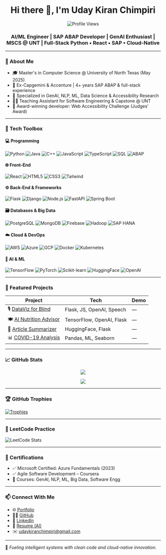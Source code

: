 <h1 align="center">Hi there 👋, I'm Uday Kiran Chimpiri</h1>
<p align="center">
  <img src="https://komarev.com/ghpvc/?username=chimpiriudaykiran&label=Profile%20views&color=0e75b6&style=flat" alt="Profile Views" />
</p>
<h3 align="center">
  AI/ML Engineer | SAP ABAP Developer | GenAI Enthusiast | MSCS @ UNT | Full-Stack Python • React • SAP • Cloud-Native
</h3>

---

### 🚀 About Me

- 🎓 Master's in Computer Science @ University of North Texas (May 2025)
- 💼 Ex-Capgemini & Accenture | 4+ years SAP ABAP & full-stack experience
- 🧠 Specialized in GenAI, NLP, ML, Data Science & Accessibility Research
- 👨‍🏫 Teaching Assistant for Software Engineering & Capstone @ UNT
- 🌟 Award-winning developer: Web Accessibility Challenge (Judges’ Award)

---

### 🧰 Tech Toolbox

#### 💻 Programming
![Python](https://img.shields.io/badge/Python-3776AB?style=flat&logo=python&logoColor=white)
![Java](https://img.shields.io/badge/Java-ED8B00?style=flat&logo=java&logoColor=white)
![C++](https://img.shields.io/badge/C++-00599C?style=flat&logo=c%2B%2B&logoColor=white)
![JavaScript](https://img.shields.io/badge/JavaScript-F7DF1E?style=flat&logo=javascript&logoColor=black)
![TypeScript](https://img.shields.io/badge/TypeScript-3178C6?style=flat&logo=typescript&logoColor=white)
![SQL](https://img.shields.io/badge/SQL-4479A1?style=flat&logo=mysql&logoColor=white)
![ABAP](https://img.shields.io/badge/SAP_ABAP-0FAAFF?style=flat&logo=sap&logoColor=white)

#### 🌐 Front-End
![React](https://img.shields.io/badge/React-20232A?style=flat&logo=react&logoColor=61DAFB)
![HTML5](https://img.shields.io/badge/HTML5-E34F26?style=flat&logo=html5&logoColor=white)
![CSS3](https://img.shields.io/badge/CSS3-1572B6?style=flat&logo=css3&logoColor=white)
![Tailwind](https://img.shields.io/badge/Tailwind_CSS-38B2AC?style=flat&logo=tailwind-css&logoColor=white)

#### ⚙️ Back-End & Frameworks
![Flask](https://img.shields.io/badge/Flask-000000?style=flat&logo=flask)
![Django](https://img.shields.io/badge/Django-092E20?style=flat&logo=django&logoColor=white)
![Node.js](https://img.shields.io/badge/Node.js-339933?style=flat&logo=node-dot-js&logoColor=white)
![FastAPI](https://img.shields.io/badge/FastAPI-009688?style=flat&logo=fastapi&logoColor=white)
![Spring Boot](https://img.shields.io/badge/Spring_Boot-6DB33F?style=flat&logo=springboot&logoColor=white)

#### 🗃️ Databases & Big Data
![PostgreSQL](https://img.shields.io/badge/PostgreSQL-4169E1?style=flat&logo=postgresql&logoColor=white)
![MongoDB](https://img.shields.io/badge/MongoDB-47A248?style=flat&logo=mongodb&logoColor=white)
![Firebase](https://img.shields.io/badge/Firebase-FFCA28?style=flat&logo=firebase&logoColor=black)
![Hadoop](https://img.shields.io/badge/Hadoop-66CCFF?style=flat&logo=apache-hadoop)
![SAP HANA](https://img.shields.io/badge/SAP_HANA-003366?style=flat&logo=sap)

#### ☁️ Cloud & DevOps
![AWS](https://img.shields.io/badge/AWS-232F3E?style=flat&logo=amazonaws&logoColor=white)
![Azure](https://img.shields.io/badge/Azure-0078D4?style=flat&logo=microsoft-azure)
![GCP](https://img.shields.io/badge/GCP-4285F4?style=flat&logo=google-cloud)
![Docker](https://img.shields.io/badge/Docker-2496ED?style=flat&logo=docker&logoColor=white)
![Kubernetes](https://img.shields.io/badge/Kubernetes-326CE5?style=flat&logo=kubernetes&logoColor=white)

#### 🧠 AI & ML
![TensorFlow](https://img.shields.io/badge/TensorFlow-FF6F00?style=flat&logo=tensorflow&logoColor=white)
![PyTorch](https://img.shields.io/badge/PyTorch-EE4C2C?style=flat&logo=pytorch&logoColor=white)
![Scikit-learn](https://img.shields.io/badge/scikit--learn-F7931E?style=flat&logo=scikit-learn&logoColor=white)
![HuggingFace](https://img.shields.io/badge/HuggingFace-FFD21F?style=flat&logo=huggingface&logoColor=black)
![OpenAI](https://img.shields.io/badge/OpenAI-412991?style=flat&logo=openai)

---

### 🌟 Featured Projects

| Project | Tech | Demo |
|--------|------|------|
| 🎙️ [DataViz for Blind](https://github.com/chimpiriudaykiran/Accessible-Data-Viz) | Flask, JS, OpenAI, Speech | — |
| 🍽️ [AI Nutrition Advisor](https://github.com/chimpiriudaykiran/NutritionAI) | TensorFlow, OpenAI, Flask | — |
| 🧠 [Article Summarizer](https://github.com/chimpiriudaykiran/Summarizer-NLP) | HuggingFace, Flask | — |
| 📊 [COVID-19 Analysis](https://github.com/chimpiriudaykiran/COVID-19-Analysis) | Pandas, ML, Seaborn | — |

---

### 📈 GitHub Stats

<p align="center">
  <img src="https://github-readme-stats.vercel.app/api?username=chimpiriudaykiran&show_icons=true&theme=tokyonight" />
</p>
<p align="center">
  <img src="https://github-readme-streak-stats.herokuapp.com/?user=chimpiriudaykiran&theme=tokyonight" />
</p>

---

### 🏆 GitHub Trophies

[![Trophies](https://github-profile-trophy.vercel.app/?username=chimpiriudaykiran&theme=onedark&column=7)](https://github.com/ryo-ma/github-profile-trophy)

---

### 🧠 LeetCode Practice

![LeetCode Stats](https://leetcard.jacoblin.cool/chimpiriudaykiran?theme=dark&font=Baloo)

---

### 🏅 Certifications

- ✅ Microsoft Certified: Azure Fundamentals (2023)
- ✅ Agile Software Development – Coursera
- 📘 Courses: GenAI, NLP, ML, Big Data, Software Engg

---

### 📫 Connect With Me

- 🌐 [Portfolio](https://codewithuday.co)
- 🧑‍💻 [GitHub](https://github.com/chimpiriudaykiran)
- 💼 [LinkedIn](https://linkedin.com/in/uday-kiran-chimpiri)
- 📄 [Resume (AI)](https://github.com/chimpiriudaykiran/chimpiriudaykiran/blob/main/Uday%20Kiran%20Chimpiri%20-%20AI.pdf)
- ✉️ udaykiranchimpiri@gmail.com

---

🧠 *Fueling intelligent systems with clean code and cloud-native innovation.*
